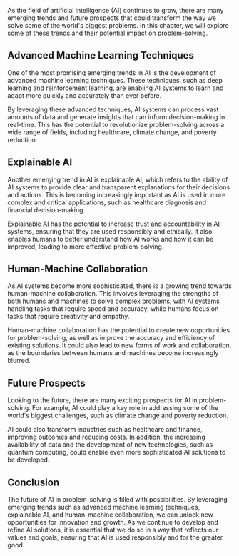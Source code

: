 
As the field of artificial intelligence (AI) continues to grow, there are many emerging trends and future prospects that could transform the way we solve some of the world's biggest problems. In this chapter, we will explore some of these trends and their potential impact on problem-solving.

Advanced Machine Learning Techniques
------------------------------------

One of the most promising emerging trends in AI is the development of advanced machine learning techniques. These techniques, such as deep learning and reinforcement learning, are enabling AI systems to learn and adapt more quickly and accurately than ever before.

By leveraging these advanced techniques, AI systems can process vast amounts of data and generate insights that can inform decision-making in real-time. This has the potential to revolutionize problem-solving across a wide range of fields, including healthcare, climate change, and poverty reduction.

Explainable AI
--------------

Another emerging trend in AI is explainable AI, which refers to the ability of AI systems to provide clear and transparent explanations for their decisions and actions. This is becoming increasingly important as AI is used in more complex and critical applications, such as healthcare diagnosis and financial decision-making.

Explainable AI has the potential to increase trust and accountability in AI systems, ensuring that they are used responsibly and ethically. It also enables humans to better understand how AI works and how it can be improved, leading to more effective problem-solving.

Human-Machine Collaboration
---------------------------

As AI systems become more sophisticated, there is a growing trend towards human-machine collaboration. This involves leveraging the strengths of both humans and machines to solve complex problems, with AI systems handling tasks that require speed and accuracy, while humans focus on tasks that require creativity and empathy.

Human-machine collaboration has the potential to create new opportunities for problem-solving, as well as improve the accuracy and efficiency of existing solutions. It could also lead to new forms of work and collaboration, as the boundaries between humans and machines become increasingly blurred.

Future Prospects
----------------

Looking to the future, there are many exciting prospects for AI in problem-solving. For example, AI could play a key role in addressing some of the world's biggest challenges, such as climate change and poverty reduction.

AI could also transform industries such as healthcare and finance, improving outcomes and reducing costs. In addition, the increasing availability of data and the development of new technologies, such as quantum computing, could enable even more sophisticated AI solutions to be developed.

Conclusion
----------

The future of AI in problem-solving is filled with possibilities. By leveraging emerging trends such as advanced machine learning techniques, explainable AI, and human-machine collaboration, we can unlock new opportunities for innovation and growth. As we continue to develop and refine AI solutions, it is essential that we do so in a way that reflects our values and goals, ensuring that AI is used responsibly and for the greater good.
